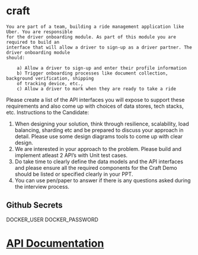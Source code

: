 # craft
    You are part of a team, building a ride management application like Uber. You are responsible
    for the driver onboarding module. As part of this module you are required to build an
    interface that will allow a driver to sign-up as a driver partner. The driver onboarding module
    should:

        a) Allow a driver to sign-up and enter their profile information
        b) Trigger onboarding processes like document collection, background verification, shipping
        of tracking device, etc.,
        c) Allow a driver to mark when they are ready to take a ride

Please create a list of the API interfaces you will expose to support these requirements and
also come up with choices of data stores, tech stacks, etc.
Instructions to the Candidate:
1. When designing your solution, think through resilience, scalability, load balancing,
   sharding etc and be prepared to discuss your approach in detail. Please use some design
   diagrams tools to come up with clear design.
2. We are interested in your approach to the problem. Please build and implement atleast
   2 API’s with Unit test cases.
3. Do take time to clearly define the data models and the API interfaces and please ensure
   all the required components for the Craft Demo should be listed or specified clearly in
   your PPT.
4. You can use pen/paper to answer if there is any questions asked during the interview
   process.

## Github Secrets
DOCKER_USER
DOCKER_PASSWORD


# [API Documentation](http://localhost:8080/craft/swagger-ui/index.html#/)
